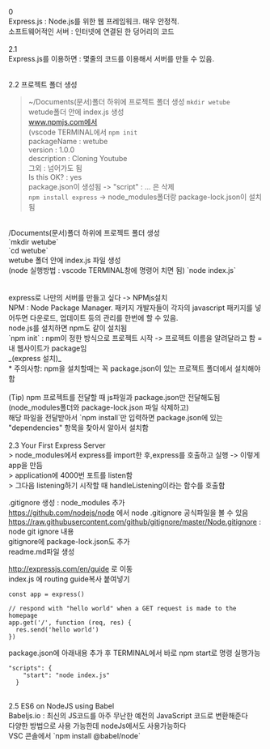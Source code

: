 0<br/>
Express.js : Node.js를 위한 웹 프레임워크. 매우 안정적.<br/>
소프트웨어적인 서버 : 인터넷에 연결된 한 덩어리의 코드<br/>
<br/>
2.1<br/>
Express.js를 이용하면 : 몇줄의 코드를 이용해서 서버를 만들 수 있음.<br/>
<br/>

2.2 프로젝트 폴더 생성<br/>
> ~/Documents(문서)폴더 하위에 프로젝트 폴더 생성 `mkdir wetube`<br/>
> wetude폴더 안에 index.js 생성<br/>
> www.npmjs.com에서 <br/>
> (vscode TERMINAL에서 `npm init` <br/>
> packageName : wetube<br/>
> version : 1.0.0<br/>
> description : Cloning Youtube<br/>
> 그외 : 넘어가도 됨<br/>
> Is this OK? : yes <br/>
> package.json이 생성됨 -> "script" : ... 은 삭제 <br/>
> `npm install express` -> node_modules폴더랑 package-lock.json이 설치됨 
<br/>
 /Documents(문서)폴더 하위에 프로젝트 폴더 생성<br/>
 `mkdir wetube` <br/>
 `cd wetube` <br/>
wetube 폴더 안에 index.js 파일 생성<br/>
(node 실행방법 : vscode TERMINAL창에 명령어 치면 됨) 
 `node index.js` <br/>
<br/>
<br/>
express로 나만의 서버를 만들고 싶다 -> NPMjs설치<br/>
NPM : Node Package Manager. 패키지 개발자들이 각자의 javascript 패키지를 넣어두면 다운로드, 업데이트 등의 관리를 한번에 할 수 있음. <br/>
node.js를 설치하면 npm도 같이 설치됨<br/>
`npm init` : npm이 정한 방식으로 프로젝트 시작 -> 프로젝트 이름을 알려달라고 함 = 내 웹사이트가 package임 <br/>
_(express 설치)_<br/>
* 주의사항: npm을 설치할때는 꼭 package.json이 있는 프로젝트 폴더에서 설치해야 함<br/>
<br/>
(Tip) npm 프로젝트를 전달할 때 js파일과 package.json만 전달해도됨 (node_modules폴더와 package-lock.json 파일 삭제하고)<br/>
해당 파일을 전달받아서 `npm install`만 입력하면 package.json에 있는 "dependencies" 항목을 찾아서 알아서 설치함
<br/>
<br/>
2.3 Your First Express Server <br/>
> node_modules에서 express를 import한 후,express를 호출하고 실행 -> 이렇게 app을 만듬 <br/>
> application에 4000번 포트를 listen함 <br/>
> 그다음 listening하기 시작할 때 handleListening이라는 함수를 호출함 <br/>

.gitignore 생성 : node_modules 추가<br/>
https://github.com/nodejs/node 에서 node .gitignore 공식파일을 볼 수 있음<br/>
https://raw.githubusercontent.com/github/gitignore/master/Node.gitignore : node git ignore 내용 <br/>
gitignore에 package-lock.json도 추가  <br/>
readme.md파일 생성 <br/>

http://expressjs.com/en/guide 로 이동<br/>
index.js 에 routing guide복사 붙여넣기 <br/>
```const express = require('express')
const app = express()

// respond with "hello world" when a GET request is made to the homepage
app.get('/', function (req, res) {
  res.send('hello world')
})
```


package.json에 아래내용 추가 후 TERMINAL에서 바로 npm start로 명령 실행가능
```
"scripts": {
    "start": "node index.js"
  }
``` 
<br/>
2.5 ES6 on NodeJS using Babel <br/>
Babeljs.io : 최신의 JS코드를 아주 무난한 예전의 JavaScript 코드로 변환해준다 <br/>
다양한 방법으로 사용 가능한데 nodeJs에서도 사용가능하다<br/>
VSC 콘솔에서 `npm install @babel/node`




  
